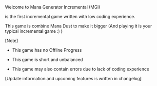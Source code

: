
Welcome to Mana Generator Incremental (MGI) 

is the first incremental game written with low coding experience.

This game is combine Mana Dust to make it bigger (And playing it is your typical incremental game :) )

[Note]

- This game has no Offline Progress

- This game is short and unbalanced

- This game may also contain errors due to lack of coding experience

[Update information and upcoming features is written in changelog]
